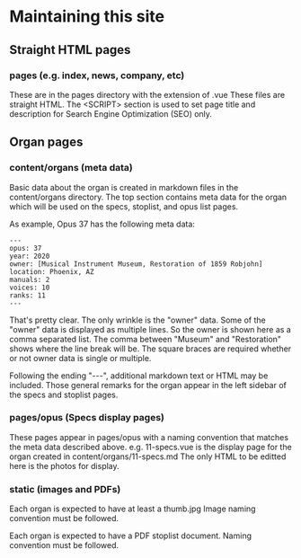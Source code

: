 # Maintaining this site

## Straight HTML pages
### pages (e.g. index, news, company, etc)

These are in the pages directory with the extension of .vue  These files are straight HTML.  The \<SCRIPT> section is used to set page title and description for Search Engine Optimization (SEO) only.

## Organ pages
### content/organs (meta data)
Basic data about the organ is created in markdown files in the content/organs directory. The top section contains meta data for the organ which will be used on the specs, stoplist, and opus  list pages.

As example, Opus 37 has the following meta data:
```
---
opus: 37
year: 2020
owner: [Musical Instrument Museum, Restoration of 1859 Robjohn]
location: Phoenix, AZ
manuals: 2
voices: 10
ranks: 11
---
```
That's pretty clear. The only wrinkle is the "owner" data. Some of the  "owner" data is displayed as multiple lines. So the owner is shown here as a comma separated list. The comma between "Museum" and "Restoration" shows where the line break will be.  The square braces are required whether or not owner data is single or multiple.

Following the ending "---", additional markdown text or HTML may be included.   Those general remarks for the organ appear in the left sidebar of the specs and stoplist pages.

### pages/opus (Specs display pages)
These pages appear in pages/opus with a naming convention that matches the meta data described above.  e.g. 11-specs.vue is the display page for the organ created in content/organs/11-specs.md The only HTML to be editted here is the photos for display.

### static (images and PDFs)
Each organ is expected to have at least a thumb.jpg Image naming convention must be followed.

Each organ is expected to have a PDF stoplist document.  Naming convention must be followed.
